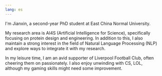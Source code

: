 ```yaml
---
lang: es
---
```


I'm Jianxin, a second-year PhD student at East China Normal University.

My research area is AI4S (Artificial Intelligence for Science), specifically focusing on protein design and engineering. In addition to this, I also maintain a strong interest in the field of Natural Language Processing (NLP) and explore ways to integrate it with my research.

In my leisure time, I am an avid supporter of Liverpool Football Club, often cheering them on passionately. I also enjoy unwinding with CS, LOL, although my gaming skills might need some improvement.